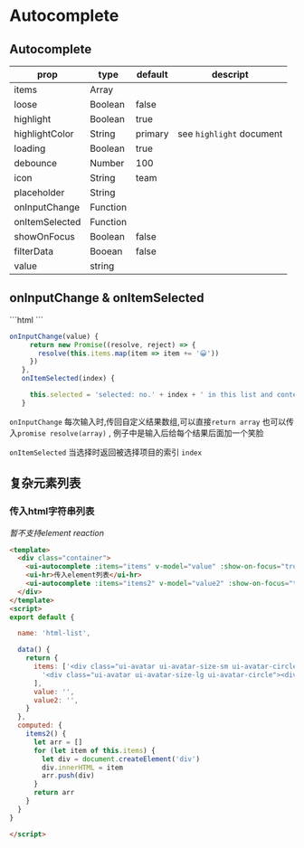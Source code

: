# Autocomplete


## Autocomplete


<autocomplete-index></autocomplete-index>

<!-- <autocomplete-el></autocomplete-el> -->


|prop|type|default|descript|
|--|--|--|--|
|items|Array|||
|loose|Boolean|false||
|highlight|Boolean|true||
|highlightColor|String|primary|see `highlight` document|
|loading|Boolean|true||
|debounce|Number|100||
|icon|String|team||
|placeholder|String|||
|onInputChange|Function|||
|onItemSelected|Function|||
|showOnFocus|Boolean|false||
|filterData|Booean|false||
|value|string|||

## onInputChange & onItemSelected

<autocomplete-custom></autocomplete-custom>

<code-code>
 ```html
  <ui-autocomplete :items="items" v-model="value" :show-on-focus="true" :on-input-change="onInputChange" :on-item-selected="onItemSelected"></ui-autocomplete>
 ```

 ```javascript
 onInputChange(value) {
      return new Promise((resolve, reject) => {
        resolve(this.items.map(item => item += '😀'))
      })
    },
    onItemSelected(index) {

      this.selected = 'selected: no.' + index + ' in this list and content is ' + this.items[index]
    }
 ```
</code-code>


`onInputChange` 每次输入时,传回自定义结果数组,可以直接`return array` 也可以传入`promise resolve(array)` , 例子中是输入后给每个结果后面加一个笑脸

`onItemSelected` 当选择时返回被选择项目的索引 `index`

## 复杂元素列表

### 传入html字符串列表

<autocomplete-html></autocomplete-html>

*暂不支持element reaction*

```html
<template>
  <div class="container">
    <ui-autocomplete :items="items" v-model="value" :show-on-focus="true"></ui-autocomplete>
    <ui-hr>传入element列表</ui-hr>
    <ui-autocomplete :items="items2" v-model="value2" :show-on-focus="true"></ui-autocomplete>
  </div>
</template>
<script>
export default {

  name: 'html-list',

  data() {
    return {
      items: ['<div class="ui-avatar ui-avatar-size-sm ui-avatar-circle"><div class="ui-avatar-container"><div class="ui-image ui-avatar-image"><div class="ui-image-image" style="background-image: url(&quot;https://leafiy.oss-cn-beijing.aliyuncs.com/leafiyanthony-tuil-512016-unsplash.jpg&quot;);"></div></div></div> <span class="ui-avatar-name">size-sm</span> <span class="ui-avatar-slot"></span></div>',
        '<div class="ui-avatar ui-avatar-size-lg ui-avatar-circle"><div class="ui-avatar-container"><div class="ui-image ui-avatar-image"><div class="ui-image-image" style="background-image: url(&quot;https://leafiy.oss-cn-beijing.aliyuncs.com/leafiyanthony-tuil-512016-unsplash.jpg&quot;);"></div></div></div> <span class="ui-avatar-name">Sed posuere egestas augue eu facilisis. </span> <span class="ui-avatar-slot"></span></div>'
      ],
      value: '',
      value2: '',
    }
  },
  computed: {
    items2() {
      let arr = []
      for (let item of this.items) {
        let div = document.createElement('div')
        div.innerHTML = item
        arr.push(div)
      }
      return arr
    }
  }
}

</script>
```

